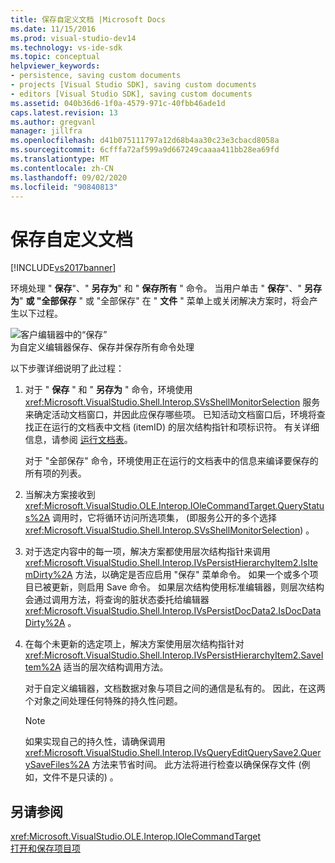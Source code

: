 ```yaml
---
title: 保存自定义文档 |Microsoft Docs
ms.date: 11/15/2016
ms.prod: visual-studio-dev14
ms.technology: vs-ide-sdk
ms.topic: conceptual
helpviewer_keywords:
- persistence, saving custom documents
- projects [Visual Studio SDK], saving custom documents
- editors [Visual Studio SDK], saving custom documents
ms.assetid: 040b36d6-1f0a-4579-971c-40fbb46ade1d
caps.latest.revision: 13
ms.author: gregvanl
manager: jillfra
ms.openlocfilehash: d41b075111797a12d68b4aa30c23e3cbacd8058a
ms.sourcegitcommit: 6cfffa72af599a9d667249caaaa411bb28ea69fd
ms.translationtype: MT
ms.contentlocale: zh-CN
ms.lasthandoff: 09/02/2020
ms.locfileid: "90840813"
---
```

# <a name="saving-a-custom-document"></a>保存自定义文档
[!INCLUDE[vs2017banner](../../includes/vs2017banner.md)]

环境处理 " **保存**"、" **另存为**" 和 " **保存所有** " 命令。 当用户单击 " **保存**"、" **另存为**" **或 "全部保存** " 或 "全部保存" 在 " **文件** " 菜单上或关闭解决方案时，将会产生以下过程。  
  
 ![客户编辑器中的“保存”](../../extensibility/internals/media/private.gif "Private")  
为自定义编辑器保存、保存并保存所有命令处理  
  
 以下步骤详细说明了此过程：  
  
1. 对于 " **保存** " 和 " **另存为** " 命令，环境使用 <xref:Microsoft.VisualStudio.Shell.Interop.SVsShellMonitorSelection> 服务来确定活动文档窗口，并因此应保存哪些项。 已知活动文档窗口后，环境将查找正在运行的文档表中文档 (itemID) 的层次结构指针和项标识符。 有关详细信息，请参阅 [运行文档表](../../extensibility/internals/running-document-table.md)。  
  
     对于 "全部保存" 命令，环境使用正在运行的文档表中的信息来编译要保存的所有项的列表。  
  
2. 当解决方案接收到 <xref:Microsoft.VisualStudio.OLE.Interop.IOleCommandTarget.QueryStatus%2A> 调用时，它将循环访问所选项集， (即服务公开的多个选择 <xref:Microsoft.VisualStudio.Shell.Interop.SVsShellMonitorSelection>) 。  
  
3. 对于选定内容中的每一项，解决方案都使用层次结构指针来调用 <xref:Microsoft.VisualStudio.Shell.Interop.IVsPersistHierarchyItem2.IsItemDirty%2A> 方法，以确定是否应启用 "保存" 菜单命令。 如果一个或多个项目已被更新，则启用 Save 命令。 如果层次结构使用标准编辑器，则层次结构会通过调用方法，将查询的脏状态委托给编辑器 <xref:Microsoft.VisualStudio.Shell.Interop.IVsPersistDocData2.IsDocDataDirty%2A> 。  
  
4. 在每个未更新的选定项上，解决方案使用层次结构指针对 <xref:Microsoft.VisualStudio.Shell.Interop.IVsPersistHierarchyItem2.SaveItem%2A> 适当的层次结构调用方法。  
  
     对于自定义编辑器，文档数据对象与项目之间的通信是私有的。 因此，在这两个对象之间处理任何特殊的持久性问题。  
  
    > [!NOTE]
    > 如果实现自己的持久性，请确保调用 <xref:Microsoft.VisualStudio.Shell.Interop.IVsQueryEditQuerySave2.QuerySaveFiles%2A> 方法来节省时间。 此方法将进行检查以确保保存文件 (例如，文件不是只读的) 。  
  
## <a name="see-also"></a>另请参阅  
 <xref:Microsoft.VisualStudio.OLE.Interop.IOleCommandTarget>   
 [打开和保存项目项](../../extensibility/internals/opening-and-saving-project-items.md)
